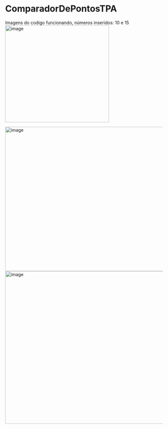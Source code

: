 # ComparadorDePontosTPA
Imagens do codigo funcionando, números inseridos: 10 e 15
<img width="332" height="310" alt="image" src="https://github.com/user-attachments/assets/49c418a2-24b5-4b21-a950-d1ee0201372e" />

<img width="739" height="461" alt="image" src="https://github.com/user-attachments/assets/548ce0ca-9471-4477-b8da-74adf50cc743" />

<img width="816" height="487" alt="image" src="https://github.com/user-attachments/assets/d8d45ec1-3017-4178-a7b0-d7125f56a4fa" />

